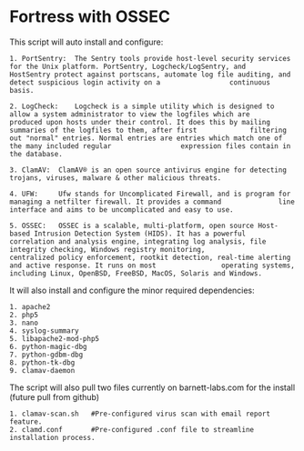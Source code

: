 # Fortress with OSSEC

This script will auto install and configure:

	1. PortSentry:	The Sentry tools provide host-level security services for the Unix platform. PortSentry, Logcheck/LogSentry, and 			HostSentry protect against portscans, automate log file auditing, and detect suspicious login activity on a 				continuous basis.
					
	2. LogCheck: 	Logcheck is a simple utility which is designed to allow a system administrator to view the logfiles which are 				produced upon hosts under their control. It does this by mailing summaries of the logfiles to them, after first 			filtering out "normal" entries. Normal entries are entries which match one of the many included regular 				expression files contain in the database.

	3. ClamAV:	ClamAV® is an open source antivirus engine for detecting trojans, viruses, malware & other malicious threats.
	
	4. UFW:		Ufw stands for Uncomplicated Firewall, and is program for managing a netfilter firewall. It provides a command 				line interface and aims to be uncomplicated and easy to use.
					
	5. OSSEC:	OSSEC is a scalable, multi-platform, open source Host-based Intrusion Detection System (HIDS). It has a powerful 			 correlation and analysis engine, integrating log analysis, file integrity checking, Windows registry monitoring, 			  centralized policy enforcement, rootkit detection, real-time alerting and active response. It runs on most 				operating systems, including Linux, OpenBSD, FreeBSD, MacOS, Solaris and Windows.
					
	
It will also install and configure the minor required dependencies:

	1. apache2 	
	2. php5 	
	3. nano 
	4. syslog-summary 
	5. libapache2-mod-php5 
	6. python-magic-dbg
	7. python-gdbm-dbg
	8. python-tk-dbg
	9. clamav-daemon
	
The script will also pull two files currently on barnett-labs.com for the install (future pull from github)

	1. clamav-scan.sh 	#Pre-configured virus scan with email report feature. 
	2. clamd.conf  		#Pre-configured .conf file to streamline installation process.
